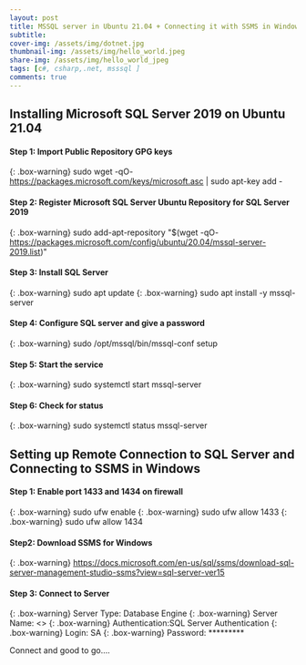 ```yaml
---
layout: post
title: MSSQL server in Ubuntu 21.04 + Connecting it with SSMS in Windows
subtitle:
cover-img: /assets/img/dotnet.jpg
thumbnail-img: /assets/img/hello_world.jpeg
share-img: /assets/img/hello_world_jpeg
tags: [c#, csharp,.net, msssql ]
comments: true
---
```

## Installing Microsoft SQL Server 2019 on Ubuntu 21.04

#### Step 1: Import Public Repository GPG keys

{: .box-warning}
sudo wget -qO- https://packages.microsoft.com/keys/microsoft.asc | sudo apt-key add -

#### Step 2: Register Microsoft SQL Server Ubuntu Repository for SQL Server 2019

{: .box-warning}
sudo add-apt-repository "$(wget -qO- https://packages.microsoft.com/config/ubuntu/20.04/mssql-server-2019.list)"

#### Step 3: Install SQL Server

{: .box-warning}
sudo apt update
{: .box-warning}
sudo apt install -y mssql-server

#### Step 4: Configure SQL server and give a password

{: .box-warning}
sudo /opt/mssql/bin/mssql-conf setup

#### Step 5: Start the service

{: .box-warning}
sudo systemctl start mssql-server

#### Step 6: Check for status

{: .box-warning}
sudo systemctl status mssql-server

## Setting up Remote Connection to SQL Server and Connecting to SSMS in Windows

#### Step 1: Enable port 1433 and 1434 on firewall

{: .box-warning}
sudo ufw enable
{: .box-warning}
sudo ufw allow 1433
{: .box-warning}
sudo ufw allow 1434

#### Step2: Download SSMS for Windows

{: .box-warning}
https://docs.microsoft.com/en-us/sql/ssms/download-sql-server-management-studio-ssms?view=sql-server-ver15

#### Step 3: Connect to Server 

{: .box-warning}
Server Type:   Database Engine
{: .box-warning}
Server Name:   <<Computer Name or IP>>
{: .box-warning}
Authentication:SQL Server Authentication
{: .box-warning}
Login:         SA
{: .box-warning}
Password:      *********

Connect and good to go....